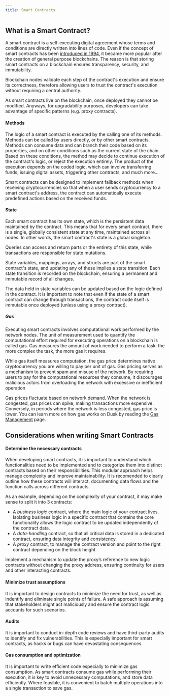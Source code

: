 ```yaml
---
title: Smart Contracts
---
```


## What is a Smart Contract?

A smart contract is a self-executing digital agreement whose terms and conditions are directly written into lines of code. Even if the concept of smart contracts has been <a href="https://www.fon.hum.uva.nl/rob/Courses/InformationInSpeech/CDROM/Literature/LOTwinterschool2006/szabo.best.vwh.net/smart.contracts.html" target="_blank" >introduced in 1994</a>, it became more popular after the creation of general purpose blockchains. The reason is that storing smart contracts on a blockchain ensures transparency, security, and immutability.

Blockchain nodes validate each step of the contract's execution and ensure its correctness, therefore allowing users to trust the contract's execution without requiring a central authority. 

As smart contracts live on the blockchain, once deployed they cannot be modified. Anyways, for upgradability purposes, developers can take advantage of specific patterns (e.g. proxy contracts).


#### Methods
The logic of a smart contract is executed by the calling one of its methods. Methods can be called by users directly, or by other smart contracts. Methods can consume data and can branch their code based on its properties, and on other conditions such as the current state of the chain. Based on these conditions, the method may decide to continue execution of the contract's logic, or reject the execution entirely. The product of the execution depends on the coded logic, which can involve transferring funds, issuing digital assets, triggering other contracts, and much more...

Smart contracts can be designed to implement fallback methods when receiving cryptocurrencies so that when a user sends cryptocurrency to a smart contract's address, the contract can automatically execute predefined actions based on the received funds. 

#### State

Each smart contract has its own state, which is the persistent data maintained by the contract. This means that for every smart contract, there is a single, globally consistent state at any time, maintained across all nodes. In other words, the smart contract's state is a global singleton. 

Queries can access and return parts or the entirety of this state, while transactions are responsible for state mutations. 

State variables, mappings, arrays, and structs are part of the smart contract's state, and updating any of these implies a state transition. Each state transition is recorded on the blockchain, ensuring a permanent and immutable record of all changes.

The data held in state variables can be updated based on the logic defined in the contract. It is important to note that even if the state of a smart contract can change through transactions, the contract code itself is immutable once deployed (unless using a proxy contract).

##### Gas

Executing smart contracts involves computational work performed by the network nodes. The unit of measurement used to quantify the computational effort required for executing operations on a blockchain is called gas. Gas measures the amount of work needed to perform a task: the more complex the task, the more gas it requires. 

While gas itself measures computation, the gas price determines native cryptocurrency you are willing to pay per unit of gas. Gas pricing serves as a mechanism to prevent spam and misuse of the network. By requiring users to pay for the computational resources they consume, it discourages malicious actors from overloading the network with excessive or inefficient operation

Gas prices fluctuate based on network demand. When the network is congested, gas prices can spike, making transactions more expensive. Conversely, in periods where the network is less congested, gas price is lower. You can learn more on how gas works on Dusk by reading the [Gas Management](/learn/economic-information/gas-management) page.

## Considerations when writing Smart Contracts

#### Determine the necessary contracts

When developing smart contracts, it is important to understand which functionalities need to be implemented and to categorize them into distinct contracts based on their responsibilities.
This modular approach helps manage complexity and improve maintainability. It is recomended to clearly outline how these contracts will interact, documenting data flows and the function calls across different contracts.

As an example, depending on the complexity of your contract, it may make sense to split it into 3 contracts: 

- A *business logic* contract, where the main logic of your contract lives. Isolating business logic in a specific contract that contains the core functionality allows the logic contract to be updated independently of the contract data.
- A *data-handling* contract, so that all critical data is stored in a dedicated contract, ensuring data integrity and consistency.
- A *proxy* contract, to manage the contract version and point to the right contract depending on the block height

Implement a mechanism to update the proxy’s reference to new logic contracts without changing the proxy address, ensuring continuity for users and other interacting contracts.

#### Minimize trust assumptions

It is important to design contracts to minimize the need for trust, as well as indentify and eliminate single points of failure. A safe approach is assuming that stakeholders might act maliciously and ensure the contract logic accounts for such scenarios.


#### Audits
It is important to conduct in-depth code reviews and have third-party audits to identify and fix vulnerabilities. This is especially important for smart contracts, as hacks or bugs can have devastating consequences.

#### Gas consumption and optimization

It is important to write efficient code especially to minimize gas consumption. As smart contracts consume gas while performing their execution, it is key to avoid unnecessary computations, and store data efficiently. Where feasible, it is convenient to batch multiple operations into a single transaction to save gas.